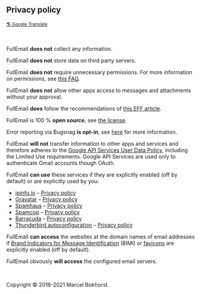 ## Privacy policy

<sub>[&#x1F30E; Google Translate](https://translate.google.com/translate?hl=&sl=en&u=https%3A%2F%2Fgithub.com%2FM66B%2FFullEmail%2Fblob%2Fmaster%2FPRIVACY.md)</sub>

<br />

FullEmail **does not** collect any information.

FullEmail **does not** store data on third party servers.

FullEmail **does not** require unnecessary permissions.
For more information on permissions, see [this FAQ](https://github.com/M66B/FullEmail/blob/master/FAQ.md#user-content-faq1).

FullEmail **does not** allow other apps access to messages and attachments without your approval.

FullEmail **does** follow the recommendations of [this EFF article](https://www.eff.org/deeplinks/2019/01/stop-tracking-my-emails).

FullEmail is 100 % **open source**, see [the license](https://github.com/M66B/FullEmail/blob/master/LICENSE).

Error reporting via Bugsnag **is opt-in**, see [here](https://github.com/M66B/FullEmail/blob/master/FAQ.md#user-content-faq104) for more information.

FullEmail **will not** transfer information to other apps and services
and therefore adheres to the [Google API Services User Data Policy](https://developers.google.com/terms/api-services-user-data-policy#additional_requirements_for_specific_api_scopes),
including the Limited Use requirements.
Google API Services are used only to authenticate Gmail accounts though OAuth.

FullEmail **can use** these services if they are explicitly enabled (off by default) or are explicitly used by you:

* [ipinfo.io](https://ipinfo.io/) &#8211; [Privacy policy](https://ipinfo.io/privacy-policy)
* [Gravatar](https://gravatar.com/) &#8211; [Privacy policy](https://automattic.com/privacy/)
* [Spamhaus](https://www.spamhaus.org/) &#8211; [Privacy policy](https://www.spamhaus.org/organization/privacy/)
* [Spamcop](https://www.spamcop.net/) &#8211; [Privacy policy](https://www.spamcop.net/fom-serve/cache/168.html)
* [Barracuda](https://www.barracudacentral.org/rbl/how-to-use) &#8211; [Privacy policy](https://www.barracuda.com/company/legal/trust-center/data-privacy/privacy-policy)
* [Thunderbird autoconfiguration](https://developer.mozilla.org/docs/Mozilla/Thunderbird/Autoconfiguration) &#8211; [Privacy policy](https://www.mozilla.org/privacy/)

FullEmail **can access** the websites at the domain names of email addresses
if [Brand Indicators for Message Identification](https://en.wikipedia.org/wiki/Brand_Indicators_for_Message_Identification) (BIMI)
or [favicons](https://en.wikipedia.org/wiki/Favicon)
are explicitly enabled (off by default).

FullEmail obvously **will access** the configured email servers.

<br />

Copyright &copy; 2018-2021 Marcel Bokhorst.
